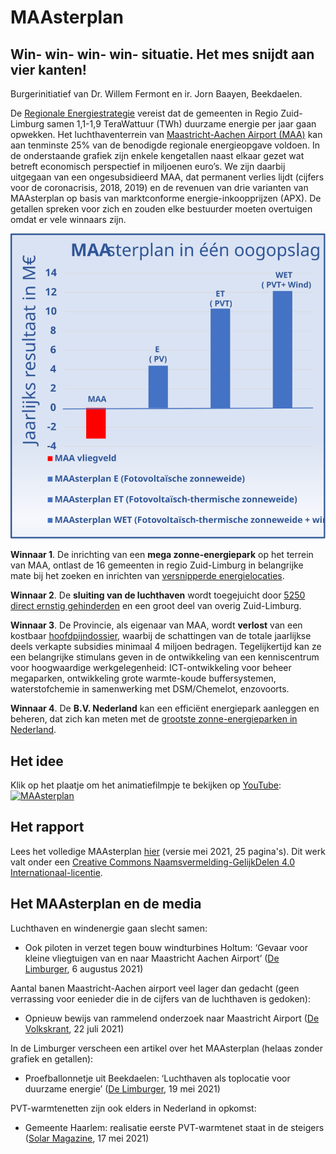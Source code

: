 # MAAsterplan

## Win- win- win- win- situatie.  Het mes snijdt aan vier kanten!

Burgerinitiatief van Dr. Willem Fermont en ir. Jorn Baayen, Beekdaelen.

De [Regionale Energiestrategie](https://www.regionale-energiestrategie.nl/reszl/default.aspx) vereist dat de gemeenten in Regio Zuid-Limburg samen 1,1-1,9 TeraWattuur (TWh) duurzame energie per jaar gaan opwekken. Het luchthaventerrein van [Maastricht-Aachen Airport (MAA)](https://www.maa.nl/) kan aan tenminste 25% van de benodigde regionale energieopgave voldoen. In de onderstaande grafiek zijn enkele kengetallen naast elkaar gezet wat betreft economisch perspectief in miljoenen euro’s. We zijn daarbij uitgegaan van een ongesubsidieerd MAA, dat permanent verlies lijdt (cijfers voor de coronacrisis, 2018, 2019) en de revenuen van drie varianten van MAAsterplan op basis van marktconforme energie-inkoopprijzen (APX).  De getallen spreken voor zich en zouden elke bestuurder moeten overtuigen omdat er vele winnaars zijn.

![Grafiek MAAsterplan](maasterplan.svg)

**Winnaar 1**. De inrichting van een **mega zonne-energiepark** op het terrein van MAA, ontlast de 16 gemeenten in regio Zuid-Limburg in belangrijke mate bij het zoeken en inrichten van [versnipperde energielocaties](https://www.regionale-energiestrategie.nl/PageByID.aspx?sectionID=177306&contentPageID=1714358).

**Winnaar 2**. De **sluiting van de luchthaven** wordt toegejuicht door [5250 direct ernstig gehinderden](https://stopgroeimaa.nl/wp-content/uploads/Advies-Pieter-van-Geel-Ontwikkeling-MAA-2021-2030.pdf) en een groot deel van overig Zuid-Limburg.

**Winnaar 3**. De Provincie, als eigenaar van MAA, wordt **verlost** van een kostbaar [hoofdpijndossier](https://stopgroeimaa.nl/), waarbij de schattingen van de totale jaarlijkse deels verkapte subsidies minimaal 4 miljoen bedragen. Tegelijkertijd kan ze een belangrijke stimulans geven in de ontwikkeling van een kenniscentrum voor hoogwaardige werkgelegenheid: ICT-ontwikkeling voor beheer megaparken, ontwikkeling grote warmte-koude buffersystemen, waterstofchemie in samenwerking met DSM/Chemelot, enzovoorts.

**Winnaar 4**. De **B.V. Nederland** kan een efficiënt energiepark aanleggen en beheren, dat zich kan meten met de [grootste zonne-energieparken in Nederland](https://nl.wikipedia.org/wiki/Lijst_van_zonne-energie-installaties_in_Nederland).

## Het idee

Klik op het plaatje om het animatiefilmpje te bekijken op [YouTube](http://www.youtube.com/watch?v=qsL0B7MpBtg):
[![MAAsterplan](http://img.youtube.com/vi/qsL0B7MpBtg/0.jpg)](http://www.youtube.com/watch?v=qsL0B7MpBtg "MAAsterplan")

## Het rapport

Lees het volledige MAAsterplan [hier](maasterplan-mei-2021.pdf) (versie mei 2021, 25 pagina's).  Dit werk valt onder een [Creative Commons Naamsvermelding-GelijkDelen 4.0 Internationaal-licentie](http://creativecommons.org/licenses/by-sa/4.0/).

## Het MAAsterplan en de media

Luchthaven en windenergie gaan slecht samen:
* Ook piloten in verzet tegen bouw windturbines Holtum: ‘Gevaar voor kleine vliegtuigen van en naar Maastricht Aachen Airport’ ([De Limburger](https://www.limburger.nl/cnt/dmf20210806_95698674), 6 augustus 2021)

Aantal banen Maastricht-Aachen airport veel lager dan gedacht (geen verrassing voor eenieder die in de cijfers van de luchthaven is gedoken):
* Opnieuw bewijs van rammelend onderzoek naar Maastricht Airport ([De Volkskrant](https://www.volkskrant.nl/nieuws-achtergrond/opnieuw-bewijs-van-rammelend-onderzoek-naar-maastricht-airport~b77f3861/), 22 juli 2021)

In de Limburger verscheen een artikel over het MAAsterplan (helaas zonder grafiek en getallen):
* Proefballonnetje uit Beekdaelen: ‘Luchthaven als toplocatie voor duurzame energie’ ([De Limburger](https://www.limburger.nl/cnt/dmf20210519_94966242), 19 mei 2021)

PVT-warmtenetten zijn ook elders in Nederland in opkomst:
* Gemeente Haarlem: realisatie eerste PVT-warmtenet staat in de steigers ([Solar Magazine](https://solarmagazine.nl/nieuws-zonne-energie/i24405/gemeente-haarlem-realisatie-eerste-pvt-warmtenet-staat-in-de-steigers), 17 mei 2021)

